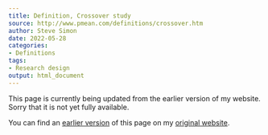 ```yaml
---
title: Definition, Crossover study
source: http://www.pmean.com/definitions/crossover.htm
author: Steve Simon
date: 2022-05-28
categories:
- Definitions
tags:
- Research design
output: html_document
---
```


This page is currently being updated from the earlier version of my website. Sorry that it is not yet fully available.

<!---More--->


You can find an [earlier version][sim1] of this page on my [original website][sim2].

[sim1]: http://www.pmean.com/definitions/crossover.htm
[sim2]: http://www.pmean.com/original_site.html
